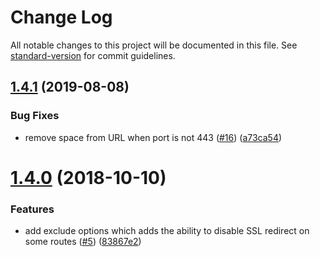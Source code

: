 # Change Log

All notable changes to this project will be documented in this file. See [standard-version](https://github.com/conventional-changelog/standard-version) for commit guidelines.

<a name="1.4.1"></a>
## [1.4.1](https://github.com/nuxt-community/redirect-ssl/compare/v1.4.0...v1.4.1) (2019-08-08)


### Bug Fixes

* remove space from URL when port is not 443 ([#16](https://github.com/nuxt-community/redirect-ssl/issues/16)) ([a73ca54](https://github.com/nuxt-community/redirect-ssl/commit/a73ca54))



<a name="1.4.0"></a>
# [1.4.0](https://github.com/nuxt-community/redirect-ssl/compare/v1.3.0...v1.4.0) (2018-10-10)


### Features

* add exclude options which adds the ability to disable SSL redirect on some routes ([#5](https://github.com/nuxt-community/redirect-ssl/issues/5)) ([83867e2](https://github.com/nuxt-community/redirect-ssl/commit/83867e2))
